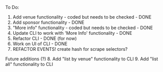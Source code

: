 To Do:

1. Add venue functionality - coded but needs to be checked - DONE
2. Add sponsor functionality - DONE
3. "More info" functionality - coded but needs to be checked - DONE
4. Update CLI to work with 'More Info' functionality - DONE
5. Refactor CLI - DONE (for now)
6. Work on UI of CLI - DONE
7. REFACTOR EVENTS! create hash for scrape selectors?

Future additions (?)
8. Add "list by venue" functionality to CLI
9. Add "list all" functionality to CLI
